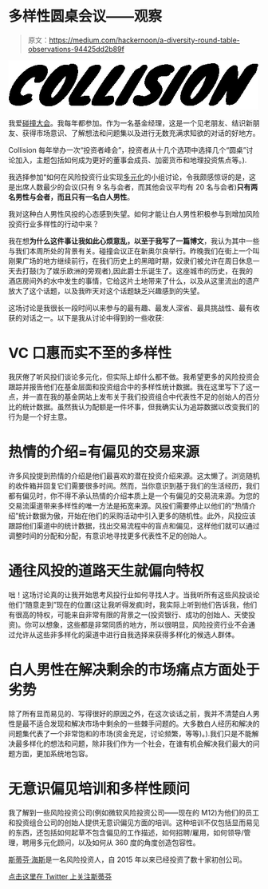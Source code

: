 # 多样性圆桌会议——观察

> 原文：<https://medium.com/hackernoon/a-diversity-round-table-observations-94425dd2b89f>

![](img/f44a65cb5e8a33528386a1a9ac65835b.png)

我爱[碰撞大会](https://collisionconf.com/)。我每年都参加。作为一名基金经理，这是一个见老朋友、结识新朋友、获得市场意识、了解想法和问题集以及进行无数充满求知欲的对话的好地方。

Collision 每年举办一次“投资者峰会”，投资者从十几个选项中选择几个“圆桌”讨论加入，主题包括如何成为更好的董事会成员、加密货币和地理投资焦点等。).

我选择参加“如何在风险投资行业实现[多元化](https://hackernoon.com/tagged/diversity)的小组讨论，令我颇感惊讶的是，这是出席人数最少的会议(只有 9 名与会者，而其他会议平均有 20 名与会者)**只有两名男性与会者，而且只有一名白人男性**。

我对这种白人男性风投的心态感到失望。如何才能让白人男性积极参与到增加风险投资行业多样性的行动中来？

我在想**为什么这件事让我如此心烦意乱，以至于我写了一篇博文**，我认为其中一些与我们本周所处的背景有关。碰撞会议正在新奥尔良举行。昨晚我们在街上一个叫刚果广场的地方继续前行，在我们历史上的黑暗时期，奴隶们被允许在周日休息一天去打鼓(为了娱乐欧洲的旁观者),因此爵士乐诞生了。这座城市的历史，在我的酒店房间外的水中发生的事情，它给这片土地带来了什么，以及从这里流出的遗产放大了这个话题，以及我昨天对这个话题缺乏兴趣感到的失望。

这场讨论是我很长一段时间以来参与的最有趣、最发人深省、最具挑战性、最有收获的对话之一。以下是我从讨论中得到的一些收获:

# VC 口惠而实不至的多样性

我厌倦了听风投们谈论多元化，但实际上却什么都不做。我希望更多的风险投资会跟踪并报告他们在基金层面和投资组合中的多样性统计数据。我在这里写下了这一点，并一直在我的基金网站上发布关于我们投资组合中代表性不足的创始人的百分比的统计数据。虽然我认为配额是一件坏事，但我确实认为追踪数据以改变我们的行为是一个好主意。

# 热情的介绍=有偏见的交易来源

许多风投提到热情的介绍是他们最喜欢的潜在投资介绍来源。这太懒了。浏览随机的收件箱并回复它们需要很多时间。然而，当你意识到基于我们的生活经历，我们都有偏见时，你不得不承认热情的介绍本质上是一个有偏见的交易流来源。为您的交易流渠道带来多样性的唯一方法是拓宽来源。风投们需要停止以他们的“热情介绍”统计数据为傲，开始在他们的采购活动中引入更多的随机性。此外，风投应该跟踪他们渠道中的统计数据，找出交易流程中的盲点和偏见，这样他们就可以通过调整时间的分配和分配，有意识地寻找更多代表性不足的创始人。

# 通往风投的道路天生就偏向特权

咄！这场讨论真的让我开始思考风投行业如何寻找人才。当我听所有这些风投谈论他们“随意走到”现在的位置(这让我听得发疯)时，我实际上听到他们告诉我，他们有很高的特权，可能来自非常有限的背景之一(投资银行、成功的创始人、天使投资)。你可以想象，这些都是非常同质的地方，所以很明显，风险投资行业不会通过允许从这些非多样化的渠道中进行自我选择来获得多样化的候选人群体。

# 白人男性在解决剩余的市场痛点方面处于劣势

除了所有显而易见的、写得很好的原因之外，在这次谈话之前，我并不清楚白人男性是最不适合发现和解决市场中剩余的一些棘手问题的。大多数白人经历和解决的问题集代表了一个非常饱和的市场(资金充足，讨论频繁，等等)。).我们只是不能解决最多样化的想法和问题，除非我们作为一个社会，在谁有机会解决我们最大的问题方面，更加系统地包容。

# 无意识偏见培训和多样性顾问

我了解到一些风险投资公司(例如微软风险投资公司——现在的 M12)为他们的员工和投资组合公司的创始人提供无意识偏见方面的培训。这种培训不仅包括显而易见的东西，还包括如何起草不包含偏见的工作描述，如何招聘/雇用，如何领导/管理，聘用多元化顾问，以及如何从 360 度的角度创造包容性。

[斯蒂芬·海斯](http://deepspacevc.com/team/)是一名风险投资人，自 2015 年以来已经投资了数十家初创公司。

[点击这里在 Twitter 上关注斯蒂芬](https://twitter.com/hazesyah)